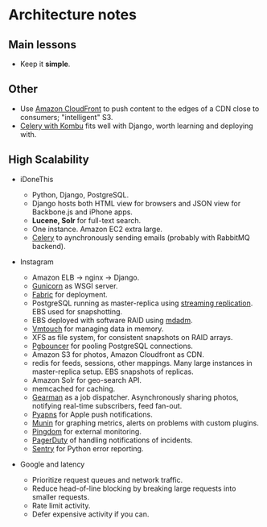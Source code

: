 # Architecture notes

## Main lessons

-	Keep it **simple**.

## Other

-	Use [Amazon CloudFront](http://aws.amazon.com/cloudfront/) to push content to the edges of a CDN close to consumers; "intelligent" S3.
-	[Celery with Kombu](http://docs.celeryproject.org/en/latest/tutorials/clickcounter.html) fits well with Django, worth learning and deploying with.

## High Scalability

-	iDoneThis
	-	Python, Django, PostgreSQL.
	-	Django hosts both HTML view for browsers and JSON view for Backbone.js and iPhone apps.
	-	**Lucene, Solr** for full-text search.
	-	One instance. Amazon EC2 extra large.
	-	[Celery](http://celeryproject.org/) to aynchronously sending emails (probably with RabbitMQ backend).

-	Instagram
	-	Amazon ELB -> nginx -> Django.
	-	[Gunicorn](http://gunicorn.org/) as WSGI server.
	-	[Fabric](http://fabric.readthedocs.org/en/1.3.3/index.html) for deployment.
	-	PostgreSQL running as master-replica using [streaming replication](https://github.com/greg2ndQuadrant/repmgr). EBS used for snapshotting.
	-	EBS deployed with software RAID using [mdadm](http://en.wikipedia.org/wiki/Mdadm).
	-	[Vmtouch](http://hoytech.com/vmtouch/vmtouch.c) for managing data in memory.
	-	XFS as file system, for consistent snapshots on RAID arrays.
	-	[Pgbouncer](http://pgfoundry.org/projects/pgbouncer/) for pooling PostgreSQL connections.
	-	Amazon S3 for photos, Amazon Cloudfront as CDN.
	-	redis for feeds, sessions, other mappings. Many large instances in master-replica setup. EBS snapshots of replicas.
	-	Amazon Solr for geo-search API.
	-	memcached for caching.
	-	[Gearman](http://gearman.org/#introduction) as a job dispatcher. Asynchronously sharing photos, notifying real-time subscribers, feed fan-out.
	-	[Pyapns](https://github.com/samuraisam/pyapns) for Apple push notifications.
	-	[Munin](http://munin-monitoring.org/) for graphing metrics, alerts on problems with custom plugins.
	-	[Pingdom](http://pingdom.com/) for external monitoring.
	-	[PagerDuty](http://pagerduty.com/) of handling notifications of incidents.
	-	[Sentry](http://pypi.python.org/pypi/django-sentry) for Python error reporting.

-	Google and latency
	-	Prioritize request queues and network traffic.
	-	Reduce head-of-line blocking by breaking large requests into smaller requests.
	-	Rate limit activity.
	-	Defer expensive activity if you can.